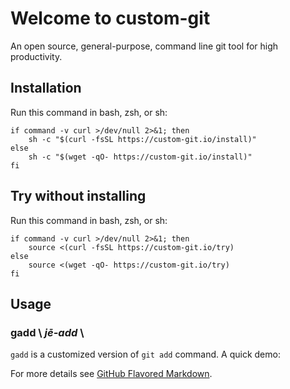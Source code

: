 # Welcome to custom-git

An open source, general-purpose, command line git tool for high productivity.

## Installation

Run this command in bash, zsh, or sh:

```shell
if command -v curl >/dev/null 2>&1; then
    sh -c "$(curl -fsSL https://custom-git.io/install)"
else
    sh -c "$(wget -qO- https://custom-git.io/install)"
fi
```

## Try without installing

Run this command in bash, zsh, or sh:

```shell
if command -v curl >/dev/null 2>&1; then
    source <(curl -fsSL https://custom-git.io/try)
else
    source <(wget -qO- https://custom-git.io/try)
fi
```

## Usage

### gadd \\ *j**ē**-add* \\
`gadd` is a customized version of `git add` command.
A quick demo:
<div>
    <script id="asciicast-g3BNw6dsZpYqNH8bj0SF6U2pZ" src="https://asciinema.org/a/g3BNw6dsZpYqNH8bj0SF6U2pZ.js" data-cols="175" data-rows="35"></script>
</div>

For more details see [GitHub Flavored Markdown](https://guides.github.com/features/mastering-markdown/).
